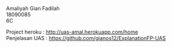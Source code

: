 Amaliyah Gian Fadilah </br>
18090085 </br>
6C </br>

Project heroku : http://uas-amal.herokuapp.com/home    </br>
Penjelasan UAS : https://github.com/gianos12/ExplanationFP-UAS
